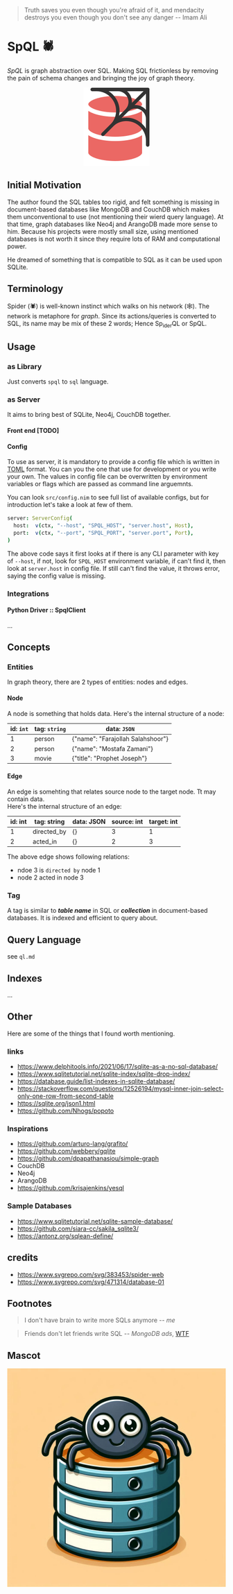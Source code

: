 > Truth saves you even though you're afraid of it, and mendacity destroys you even though you don't see any danger -- Imam Ali

# SpQL 🕷
*SpQL* is graph abstraction over SQL. 
Making SQL frictionless by removing the pain of schema changes and bringing the joy of graph theory.

<p align="center">
  <img src="./assets/logo-cc.svg" alt="spiderQlite Logo" width="z00px">
</p>

## Initial Motivation
The author found the SQL tables too rigid, and felt something is missing in document-based databases like MongoDB and CouchDB which makes them unconventional to use (not mentioning their wierd query language). At that time, graph databases like Neo4j and ArangoDB made more sense to him. Because his projects were mostly small size, using mentioned databases is not worth it since they require lots of RAM and computational power.

He dreamed of something that is compatible to SQL as it can be used upon SQLite.

## Terminology
Spider (🕷) is well-known instinct which walks on his network (🕸). The network is metaphore for *graph*. Since its actions/queries is converted to SQL, its name may be mix of these 2 words; Hence Sp<sub>ider</sub>QL or SpQL.


## Usage
### as Library
Just converts `spql` to `sql` language.

### as Server
It aims to bring best of SQLite, Neo4j, CouchDB together.

#### Front end [TODO]

#### Config
To use as server, it is mandatory to provide a config file which is written in [TOML](https://toml.io/) format. You can you the one that use for development or you write your own. The values in config file can be overwritten by environment variables or flags which are passed as command line arguemnts.

You can look `src/config.nim` to see full list of available configs, but for introduction let's take a look at few of them.

```nim
server: ServerConfig(
  host:  v(ctx, "--host", "SPQL_HOST", "server.host", Host),
  port:  v(ctx, "--port", "SPQL_PORT", "server.port", Port),
)
```

The above code says it first looks at if there is any CLI parameter with key of `--host`, if not, look for `SPQL_HOST` environment variable, if can't find it, then look at `server.host` in config file. If still can't find the value, it throws error, saying the config value is missing.

### Integrations
#### Python Driver :: SpqlClient
... 

## Concepts
### Entities
In graph theory, there are 2 types of entities: nodes and edges.

#### Node
A node is something that holds data. 
Here's the internal structure of a node:

| id: `int` | tag: `string` | data: `JSON` |
|-----------|---------------|--------------|
| 1         | person        | {"name": "Farajollah Salahshoor"} |
| 2         | person        | {"name": "Mostafa Zamani"} |
| 3         | movie         | {"title": "Prophet Joseph"} |

#### Edge
An edge is somehting that relates source node to the target node. 
Tt may contain data.   
Here's the internal structure of an edge:

| id: int | tag: string | data: JSON | source: int | target: int |
|---------|-------------|------------|-------------|-------------|
| 1       | directed_by | {}         | 3           | 1           |
| 2       | acted_in    | {}         | 2           | 3           |

The above edge shows following relations:
- ndoe 3 is `directed by` node 1 
- node 2 acted in node 3 

### Tag
A tag is similar to ***table name*** in SQL or ***collection*** in document-based databases.
It is indexed and efficient to query about.

## Query Language
see `ql.md`

## Indexes
...

## Other
Here are some of the things that I found worth mentioning.

### links
- https://www.delphitools.info/2021/06/17/sqlite-as-a-no-sql-database/
- https://www.sqlitetutorial.net/sqlite-index/sqlite-drop-index/
- https://database.guide/list-indexes-in-sqlite-database/
- https://stackoverflow.com/questions/12526194/mysql-inner-join-select-only-one-row-from-second-table
- https://sqlite.org/json1.html
- https://github.com/Nhogs/popoto

### Inspirations
- https://github.com/arturo-lang/grafito/
- https://github.com/webbery/gqlite
- https://github.com/dpapathanasiou/simple-graph
- CouchDB
- Neo4j
- ArangoDB
- https://github.com/krisajenkins/yesql

### Sample Databases
- https://www.sqlitetutorial.net/sqlite-sample-database/
- https://github.com/siara-cc/sakila_sqlite3/
- https://antonz.org/sqlean-define/

## credits
- https://www.svgrepo.com/svg/383453/spider-web
- https://www.svgrepo.com/svg/471314/database-01

## Footnotes
> I don't have brain to write more SQLs anymore -- *me*

> Friends don't let friends write SQL -- *MongoDB ads*, [WTF](https://www.linkedin.com/pulse/friends-dont-let-use-mongodb-constantin-a-alexander)

## Mascot
![SpiderQL Mascot](./assets/mascot.png)